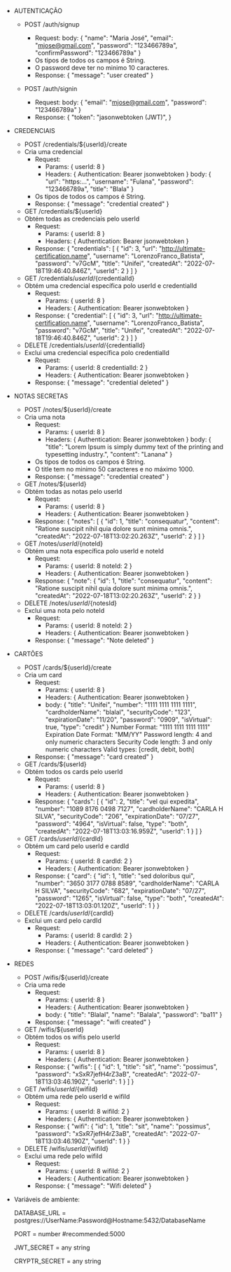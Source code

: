  * AUTENTICAÇÃO

    - POST /auth/signup
        * Request:
            body: {
                "name": "Maria José",
                "email": "mjose@gmail.com",
                "password": "123466789a",
                "confirmPassword": "123466789a"
            }
        * Os tipos de todos os campos é String.
        * O password deve ter no minimo 10 caracteres.
        * Response:
            {
                "message": "user created"
            }

    - POST /auth/signin
        * Request:
            body: {
                "email": "mjose@gmail.com",
                "password": "123466789a"
            }
        * Response:
            {
                "token": "jasonwebtoken (JWT)",
            }



 * CREDENCIAIS

    - POST /credentials/${userId}/create
    * Cria uma credencial
        * Request:
            * Params: {
                userId: 8
            }
            * Headers: {
            Authentication: Bearer jsonwebtoken
            }
            body: {
                "url": "https:...",
                "username": "Fulana",
                "password": "123466789a",
                "title": "Blala"
            }
        * Os tipos de todos os campos é String.
        * Response:
            {
                "message": "credential created"
            }
    
    - GET /credentials/${userId}
    * Obtém todas as credenciais pelo userId
        * Request:
            * Params: {
                userId: 8
            }
            * Headers: {
            Authentication: Bearer jsonwebtoken
            }
        * Response:
            {
                "credentials": [
                    {
                        "id": 3,
                        "url": "http://ultimate-certification.name",
                        "username": "LorenzoFranco_Batista",
                        "password": "v7GcM",
                        "title": "Unifei",
                        "createdAt": "2022-07-18T19:46:40.846Z",
                        "userId": 2
                    }
                ]
            }

    - GET /credentials/${userId}/${credentialId}
    * Obtém uma credencial específica polo userId e credentialId
        * Request:
            * Params: {
                userId: 8
            }
            * Headers: {
            Authentication: Bearer jsonwebtoken
            }
        * Response: 
            {
                "credential": [
                    {
                        "id": 3,
                        "url": "http://ultimate-certification.name",
                        "username": "LorenzoFranco_Batista",
                        "password": "v7GcM",
                        "title": "Unifei",
                        "createdAt": "2022-07-18T19:46:40.846Z",
                        "userId": 2
                    }
                ]
            }

    - DELETE /credentials/${userId}/${credentialId}
    * Exclui uma credencial específica polo credentialId
        * Request:
            * Params: {
                userId: 8
                credentialId: 2
            }
            * Headers: {
                Authentication: Bearer jsonwebtoken
            }
        * Response:
            {
                "message": "credential deleted"
            }



 * NOTAS SECRETAS

    - POST /notes/${userId}/create
    * Cria uma nota
        * Request:
            * Params: {
                userId: 8
            }
            * Headers: {
                Authentication: Bearer jsonwebtoken
            }
            body: {
                "title": "Lorem Ipsum is simply dummy text of the printing and typesetting industry.",
                "content": "Lanana"
            }
        * Os tipos de todos os campos é String.
        * O title tem no minimo 50 caracteres e no máximo 1000.
        * Response:
            {
                "message": "credential created"
            }

    - GET /notes/${userId}
    * Obtém todas as notas pelo userId
        * Request:
            * Params: {
                userId: 8
            }
            * Headers: {
                Authentication: Bearer jsonwebtoken
            }
        * Response:
            {
                "notes": [
                    {
                        "id": 1,
                        "title": "consequatur",
                        "content": "Ratione suscipit nihil quia dolore sunt minima omnis.",
                        "createdAt": "2022-07-18T13:02:20.263Z",
                        "userId": 2
                    }
                ]
            }

    - GET /notes/${userId}/${noteId}
    * Obtém uma nota específica polo userId e noteId
        * Request:
            * Params: {
                userId: 8
                noteId: 2
            }
            * Headers: {
                Authentication: Bearer jsonwebtoken
            }
        * Response: 
            {
                "note": {
                    "id": 1,
                    "title": "consequatur",
                    "content": "Ratione suscipit nihil quia dolore sunt minima omnis.",
                    "createdAt": "2022-07-18T13:02:20.263Z",
                    "userId": 2
                }
            }
    
    - DELETE /notes/${userId}/${notesId}
    * Exclui uma nota pelo noteId
        * Request:
            * Params: {
                userId: 8
                noteId: 2
            }
            * Headers: {
                Authentication: Bearer jsonwebtoken
            }
        * Response: {
            "message": "Note deleted"
        }


 * CARTÕES

    - POST /cards/${userId}/create
    * Cria um card
        * Request:
            * Params: {
                userId: 8
            }
            * Headers: {
                Authentication: Bearer jsonwebtoken
            }
            * body: {
                "title": "Unifei",
                "number": "1111 1111 1111 1111",
                "cardholderName": "blalal",
                "securityCode": "123",
                "expirationDate": "11/20",
                "password": "0909",
                "isVirtual": true,
                "type": "credit"
            }
            Number Format: "1111 1111 1111 1111"
            Expiration Date Format: "MM/YY"
            Password length: 4 and only numeric characters
            Security Code length: 3 and only numeric characters
            Valid types: [credit, debit, both]
        * Response: {
            "message": "card created"
        }

    - GET /cards/${userId}
    * Obtém todos os cards pelo userId
        * Request:
            * Params: {
                userId: 8
            }
            * Headers: {
                Authentication: Bearer jsonwebtoken
            }
        * Response:
            {
                "cards": [
                    {
                        "id": 2,
                        "title": "vel qui expedita",
                        "number": "1089 8176 0498 7127",
                        "cardholderName": "CARLA H SILVA",
                        "securityCode": "206",
                        "expirationDate": "07/27",
                        "password": "4964",
                        "isVirtual": false,
                        "type": "both",
                        "createdAt": "2022-07-18T13:03:16.959Z",
                        "userId": 1
                    }
                ]
            }

    - GET /cards/${userId}/${cardId}
    * Obtém um card pelo userId e cardId
        * Request:
            * Params: {
                userId: 8
                cardId: 2
            }
            * Headers: {
                Authentication: Bearer jsonwebtoken
            }
        * Response:
            {
                "card": {
                    "id": 1,
                    "title": "sed doloribus qui",
                    "number": "3650 3177 0788 8589",
                    "cardholderName": "CARLA H SILVA",
                    "securityCode": "682",
                    "expirationDate": "07/27",
                    "password": "1265",
                    "isVirtual": false,
                    "type": "both",
                    "createdAt": "2022-07-18T13:03:01.120Z",
                    "userId": 1
                }
            }

    - DELETE /cards/${userId}/${cardId}
    * Exclui um card pelo cardId
        * Request:
            * Params: {
                userId: 8
                cardId: 2
            }
            * Headers: {
                Authentication: Bearer jsonwebtoken
            }
        * Response:
            {
                "message": "card deleted"
            }

 * REDES

    - POST /wifis/${userId}/create
    * Cria uma rede
        * Request:
            * Params: {
                userId: 8
            }
            * Headers: {
                Authentication: Bearer jsonwebtoken
            }
            * body: {
                "title": "Blalal",
                "name": "Balala",
                "password": "ba11"
            }
        * Response: 
            {
                "message": "wifi created"
            }
    
    - GET /wifis/${userId}
    * Obtém todos os wifis pelo userId
        * Request:
            * Params: {
                userId: 8
            }
            * Headers: {
                Authentication: Bearer jsonwebtoken
            }
        * Response:
            {
                "wifis": [
                    {
                        "id": 1,
                        "title": "sit",
                        "name": "possimus",
                        "password": "xSxR7jefH4rZ3aB",
                        "createdAt": "2022-07-18T13:03:46.190Z",
                        "userId": 1
                    }
                ]
            }
        
    - GET /wifis/${userId}/${wifiId}
    * Obtém uma rede pelo userId e wifiId
        * Request:
            * Params: {
                userId: 8
                wifiId: 2
            }
            * Headers: {
                Authentication: Bearer jsonwebtoken
            }
        * Response: 
            {
                "wifi": {
                    "id": 1,
                    "title": "sit",
                    "name": "possimus",
                    "password": "xSxR7jefH4rZ3aB",
                    "createdAt": "2022-07-18T13:03:46.190Z",
                    "userId": 1
                }
            }

    - DELETE /wifis/${userId}/${wifiId}
    * Exclui uma rede pelo wifiId
        * Request:
            * Params: {
                userId: 8
                wifiId: 2
            }
            * Headers: {
                Authentication: Bearer jsonwebtoken
            }
        * Response: 
            {
                "message": "Wifi deleted"
            }

* Variáveis de ambiente:

    DATABASE_URL = postgres://UserName:Password@Hostname:5432/DatabaseName

    PORT = number #recommended:5000

    JWT_SECRET = any string

    CRYPTR_SECRET = any string






